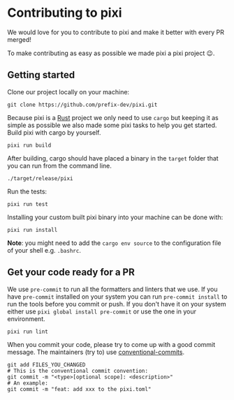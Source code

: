 # Contributing to pixi
We would love for you to contribute to pixi and make it better with every PR merged!

To make contributing as easy as possible we made pixi a pixi project :wink:.

## Getting started
Clone our project locally on your machine:

```
git clone https://github.com/prefix-dev/pixi.git
```

Because pixi is a [Rust](https://www.rust-lang.org/) project we only need to use `cargo` but keeping it as simple as possible we also made some pixi tasks to help you get started.
Build pixi with cargo by yourself.
```
pixi run build
```

After building, cargo should have placed a binary in the `target` folder that you can run from the command line.
```
./target/release/pixi
```

Run the tests:

```
pixi run test
```

Installing your custom built pixi binary into your machine can be done with:
```
pixi run install
```
**Note**: you might need to add the `cargo env source` to the configuration file of your shell e.g. `.bashrc`.

## Get your code ready for a PR
We use `pre-commit` to run all the formatters and linters that we use.
If you have `pre-commit` installed on your system you can run `pre-commit install` to run the tools before you commit or push.
If you don't have it on your system either use `pixi global install pre-commit` or use the one in your environment.
```shell
pixi run lint
```

When you commit your code, please try to come up with a good commit message.
The maintainers (try to) use [conventional-commits](https://www.conventionalcommits.org/en/v1.0.0/).
```shell
git add FILES_YOU_CHANGED
# This is the conventional commit convention:
git commit -m "<type>[optional scope]: <description>"
# An example:
git commit -m "feat: add xxx to the pixi.toml"
```
